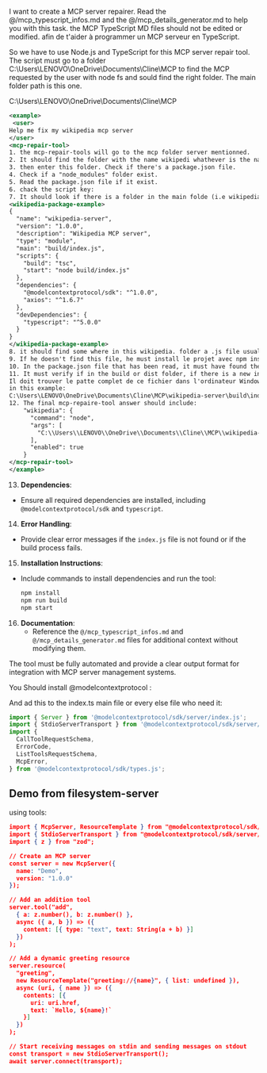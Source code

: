 I want to create a MCP server repairer. Read the @/mcp_typescript_infos.md and the @/mcp_details_generator.md to help you with this task. the MCP TypeScript MD files should not be edited or modified. afin de t'aider à programmer un MCP serveur en TypeScript. 

So we have to use Node.js and TypeScript for this MCP server repair tool. The script must go to a folder C:\Users\LENOVO\OneDrive\Documents\Cline\MCP to find the MCP requested by the user with node fs and sould find the right folder. The main folder path is this one.

C:\Users\LENOVO\OneDrive\Documents\Cline\MCP

```xml
<example>
 <user>
Help me fix my wikipedia mcp server
</user>
<mcp-repair-tool>
1. the mcp-repair-tools will go to the mcp folder server mentionned. 
2. It should find the folder with the name wikipedi whathever is the name. (using the right node library or with some regex, find the best way to find the right folder)
3. then enter this folder. Check if there's a package.json file.
4. Check if a "node_modules" folder exist.
5. Read the package.json file if it exist.
6. chack the script key:
7. It should look if there is a folder in the main folde (i.e wikipedia) that was asked at the beginning, if there is a build or dist file. and check if there is somewhere in this file a file ending with .js. Normally it should be index.js.
<wikipedia-package-example>
{
  "name": "wikipedia-server",
  "version": "1.0.0",
  "description": "Wikipedia MCP server",
  "type": "module",
  "main": "build/index.js",
  "scripts": {
    "build": "tsc",
    "start": "node build/index.js"
  },
  "dependencies": {
    "@modelcontextprotocol/sdk": "^1.0.0",
    "axios": "^1.6.7"
  },
  "devDependencies": {
    "typescript": "^5.0.0"
  }
}
</wikipedia-package-example>
8. it should find some where in this wikipedia. folder a .js file usually named index.js
9. If he doesn't find this file, he must install le projet avec npm install.
10. In the package.json file that has been read, it must have found the build script and triggered it with npm. Normally, it would be "npm run build".
11. It must verify if in the build or dist folder, if there is a new index.js file that has been created.
Il doit trouver le patte complet de ce fichier dans l'ordinateur Windows à partir du premier patte de départ qui a été donnée au départ.
in this example:
C:\Users\LENOVO\OneDrive\Documents\Cline\MCP\wikipedia-server\build\index.js
12. The final mcp-repaire-tool answer should include:
    "wikipedia": {
      "command": "node",
      "args": [
        "C:\\Users\\LENOVO\\OneDrive\\Documents\\Cline\\MCP\\wikipedia-server\\build\\index.js"
      ],
      "enabled": true
    }
</mcp-repair-tool>
</example>
```

13. **Dependencies**:
   - Ensure all required dependencies are installed, including `@modelcontextprotocol/sdk` and `typescript`.

14. **Error Handling**:
   - Provide clear error messages if the `index.js` file is not found or if the build process fails.

15. **Installation Instructions**:
   - Include commands to install dependencies and run the tool:
     ```bash
     npm install
     npm run build
     npm start
     ```

16. **Documentation**:
    - Reference the `@/mcp_typescript_infos.md` and `@/mcp_details_generator.md` files for additional context without modifying them.

The tool must be fully automated and provide a clear output format for integration with MCP server management systems.

You Should install @modelcontextprotocol :

And ad this to the index.ts main file or every else file who need it:
```javascript
import { Server } from '@modelcontextprotocol/sdk/server/index.js';
import { StdioServerTransport } from '@modelcontextprotocol/sdk/server/stdio.js';
import {
  CallToolRequestSchema,
  ErrorCode,
  ListToolsRequestSchema,
  McpError,
} from '@modelcontextprotocol/sdk/types.js';
```

## Demo from filesystem-server
using tools:

```json
import { McpServer, ResourceTemplate } from "@modelcontextprotocol/sdk/server/mcp.js";
import { StdioServerTransport } from "@modelcontextprotocol/sdk/server/stdio.js";
import { z } from "zod";

// Create an MCP server
const server = new McpServer({
  name: "Demo",
  version: "1.0.0"
});

// Add an addition tool
server.tool("add",
  { a: z.number(), b: z.number() },
  async ({ a, b }) => ({
    content: [{ type: "text", text: String(a + b) }]
  })
);

// Add a dynamic greeting resource
server.resource(
  "greeting",
  new ResourceTemplate("greeting://{name}", { list: undefined }),
  async (uri, { name }) => ({
    contents: [{
      uri: uri.href,
      text: `Hello, ${name}!`
    }]
  })
);

// Start receiving messages on stdin and sending messages on stdout
const transport = new StdioServerTransport();
await server.connect(transport);

```

